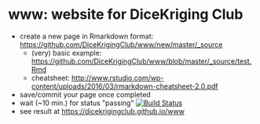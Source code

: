 # www: website for DiceKriging Club

- create a new page in Rmarkdown format: https://github.com/DiceKrigingClub/www/new/master/_source
  - (very) basic example: https://github.com/DiceKrigingClub/www/blob/master/_source/test.Rmd
  - cheatsheet: http://www.rstudio.com/wp-content/uploads/2016/03/rmarkdown-cheatsheet-2.0.pdf
- save/commit your page once completed
- wait (~10 min.) for status "passing" [![Build Status](https://travis-ci.org/DiceKrigingClub/www.png)](https://travis-ci.org/DiceKrigingClub/www)
- see result at https://dicekrigingclub.github.io/www


